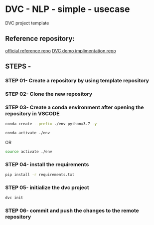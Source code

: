 # DVC - NLP - simple - usecase
DVC project template

## Reference repository:
[official reference repo](https://github.com/iterative/example-get-started)
[DVC demo implimentation repo](https://studio.iterative.ai/user/lakshman-luq/projects/nlp_dvc_demo-3grryovcyu)

## STEPS -

### STEP 01- Create a repository by using template repository

### STEP 02- Clone the new repository

### STEP 03- Create a conda environment after opening the repository in VSCODE

```bash
conda create --prefix ./env python=3.7 -y
```

```bash
conda activate ./env
```
OR
```bash
source activate ./env
```

### STEP 04- install the requirements
```bash
pip install -r requirements.txt
```

### STEP 05- initialize the dvc project
```bash
dvc init
```

### STEP 06- commit and push the changes to the remote repository